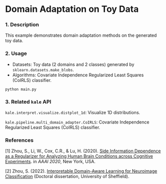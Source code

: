 # Domain Adaptation on Toy Data

### 1. Description

This example demonstrates domain adaptation methods on the generated toy data.

### 2. Usage

* Datasets: Toy data (2 domains and 2 classes) generated by `sklearn.datasets.make_blobs`.
* Algorithms: Covariate Independence Regularized Least Squares (CoIRLS) classifier.

`python main.py`

### 3. Related `kale` API

`kale.interpret.visualize.distplot_1d`: Visualize 1D distributions.

`kale.pipeline.multi_domain_adapter.CoIRLS`: Covariate Independence Regularized Least Squares (CoIRLS) classifier.


### References

[1] Zhou, S., Li, W., Cox, C.R., & Lu, H. (2020). [Side Information Dependence as a Regularizer for Analyzing Human Brain Conditions across Cognitive Experiments](https://ojs.aaai.org//index.php/AAAI/article/view/6179). in *AAAI 2020*, New York, USA.

[2] Zhou, S. (2022). [Interpretable Domain-Aware Learning for Neuroimage Classification](https://etheses.whiterose.ac.uk/31044/1/PhD_thesis_ShuoZhou_170272834.pdf) (Doctoral dissertation, University of Sheffield).
